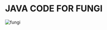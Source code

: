 # JAVA CODE FOR FUNGI

![fungi](https://user-images.githubusercontent.com/113977496/222864024-ccb876fb-dbc9-404d-8809-5f84a3678d18.PNG)
